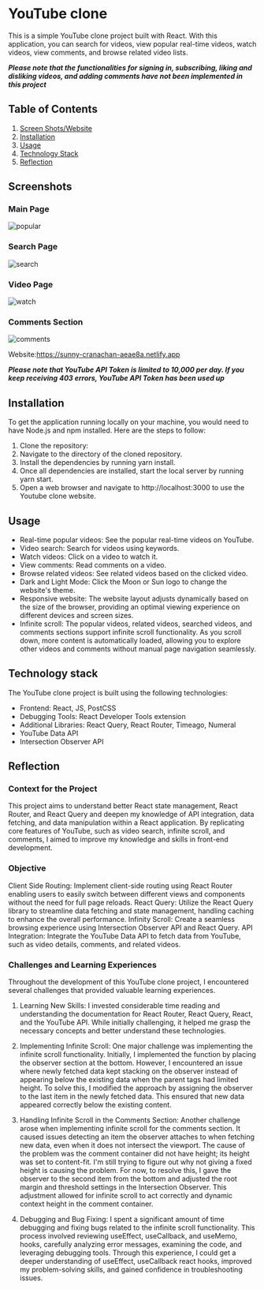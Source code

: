 # YouTube clone 

This is a simple YouTube clone project built with React. With this application, you can search for videos, view popular real-time videos, watch videos, view comments, and browse related video lists.  

___Please note that the functionalities for signing in, subscribing, liking and disliking videos, and adding comments have not been implemented in this project___

## Table of Contents

1. [Screen Shots/Website](#screenshot)
2. [Installation](#installation)
3. [Usage](#usage)
4. [Technology Stack](#tech-stack)
5. [Reflection](#reflection)

## Screenshots <a name="screenshot"></a>

### Main Page
![popular](https://github.com/Potatojelly/YoutubeClone/assets/108857524/9c0d9478-6ddf-4b47-9b53-2f9a71ffeeb9)

### Search Page
![search](https://github.com/Potatojelly/YoutubeClone/assets/108857524/ea23ad4e-abe3-4ccf-9105-68bbd1697096)

### Video Page
![watch](https://github.com/Potatojelly/YoutubeClone/assets/108857524/15bf83ad-81df-4fed-9682-32daffb0d0c8)

### Comments Section
![comments](https://github.com/Potatojelly/YoutubeClone/assets/108857524/f5c8e9ce-f92e-43de-8e74-fbe3f3789997)


Website:https://sunny-cranachan-aeae8a.netlify.app

___Please note that YouTube API Token is limited to 10,000 per day. If you keep receiving 403 errors, YouTube API Token has been used up___

## Installation <a name="installation"></a>

To get the application running locally on your machine, you would need to have Node.js and npm installed. Here are the steps to follow:

1. Clone the repository:
2. Navigate to the directory of the cloned repository.
3. Install the dependencies by running yarn install.
4. Once all dependencies are installed, start the local server by running yarn start.
5. Open a web browser and navigate to http://localhost:3000 to use the Youtube clone website.

## Usage <a name="usage"></a>

* Real-time popular videos: See the popular real-time videos on YouTube.
* Video search: Search for videos using keywords.
* Watch videos: Click on a video to watch it.
* View comments: Read comments on a video.
* Browse related videos: See related videos based on the clicked video.
* Dark and Light Mode: Click the Moon or Sun logo to change the website's theme.
* Responsive website: The website layout adjusts dynamically based on the size of the browser, providing an optimal viewing experience on different devices and screen sizes.
* Infinite scroll: The popular videos, related videos, searched videos, and comments sections support infinite scroll functionality. 
  As you scroll down, more content is automatically loaded, allowing you to explore other videos and comments without manual page navigation seamlessly.

## Technology stack <a name="tech-stack"></a>
The YouTube clone project is built using the following technologies:

* Frontend: React, JS, PostCSS
* Debugging Tools: React Developer Tools extension 
* Additional Libraries: React Query, React Router, Timeago, Numeral
* YouTube Data API
* Intersection Observer API

## Reflection <a name="reflection"></a>

### Context for the Project

This project aims to understand better React state management, React Router, and React Query and deepen my knowledge of API integration, data fetching, and data manipulation within a React application. By replicating core features of YouTube, such as video search, infinite scroll, and comments, I aimed to improve my knowledge and skills in front-end development.

### Objective

Client Side Routing: Implement client-side routing using React Router enabling users to easily switch between different views and components without the need for full page reloads.
React Query: Utilize the React Query library to streamline data fetching and state management, handling caching to enhance the overall performance.
Infinity Scroll: Create a seamless browsing experience using Intersection Observer API and React Query. 
API Integration: Integrate the YouTube Data API to fetch data from YouTube, such as video details, comments, and related videos.

### Challenges and Learning Experiences

Throughout the development of this YouTube clone project, I encountered several challenges that provided valuable learning experiences. 

1. Learning New Skills: I invested considerable time reading and understanding the documentation for React Router, React Query, React, and the YouTube API. While initially challenging, it helped me grasp the necessary concepts and better understand these technologies.

2. Implementing Infinite Scroll: One major challenge was implementing the infinite scroll functionality. Initially, I implemented the function by placing the observer section at the bottom. However, I encountered an issue where newly fetched data kept stacking on the observer instead of appearing below the existing data when the parent tags had limited height. To solve this, I modified the approach by assigning the observer to the last item in the newly fetched data. This ensured that new data appeared correctly below the existing content.

3. Handling Infinite Scroll in the Comments Section: Another challenge arose when implementing infinite scroll for the comments section. It caused issues detecting an item the observer attaches to when fetching new data, even when it does not intersect the viewport. The cause of the problem was the comment container did not have height; its height was set to content-fit. I'm still trying to figure out why not giving a fixed height is causing the problem. For now, to resolve this, I gave the observer to the second item from the bottom and adjusted the root margin and threshold settings in the Intersection Observer. This adjustment allowed for infinite scroll to act correctly and dynamic context height in the comment container.

4. Debugging and Bug Fixing: I spent a significant amount of time debugging and fixing bugs related to the infinite scroll functionality. This process involved reviewing useEffect, useCallback, and useMemo, hooks, carefully analyzing error messages, examining the code, and leveraging debugging tools. Through this experience, I could get a deeper understanding of useEffect, useCallback react hooks, improved my problem-solving skills, and gained confidence in troubleshooting issues.
